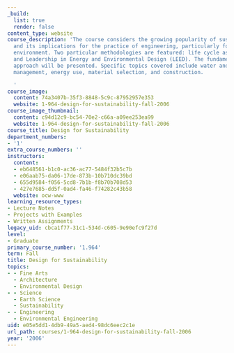 ```yaml
---
_build:
  list: true
  render: false
content_type: website
course_description: 'The course considers the growing popularity of sustainability
  and its implications for the practice of engineering, particularly for the built
  environment. Two particular methodologies are featured: life cycle assessment (LCA)
  and Leadership in Energy and Environmental Design (LEED). The fundamentals of each
  approach will be presented. Specific topics covered include water and wastewater
  management, energy use, material selection, and construction.

  '
course_image:
  content: 74a3407b-35f3-8848-5c9c-87952957e353
  website: 1-964-design-for-sustainability-fall-2006
course_image_thumbnail:
  content: c94d12c9-bc54-70e2-c66a-a09ee253ea99
  website: 1-964-design-for-sustainability-fall-2006
course_title: Design for Sustainability
department_numbers:
- '1'
extra_course_numbers: ''
instructors:
  content:
  - eb648561-b1c0-ac36-ac77-5484f32b5c7b
  - e06aab75-da06-17de-873b-10b710dc39bd
  - 655d9584-f056-5cd8-7b1b-f8b70b708d53
  - 427e7685-dd5f-0ad4-fa46-f74282c43b58
  website: ocw-www
learning_resource_types:
- Lecture Notes
- Projects with Examples
- Written Assignments
legacy_uid: cbca1f77-31c1-534d-c605-9e90efc9f27d
level:
- Graduate
primary_course_number: '1.964'
term: Fall
title: Design for Sustainability
topics:
- - Fine Arts
  - Architecture
  - Environmental Design
- - Science
  - Earth Science
  - Sustainability
- - Engineering
  - Environmental Engineering
uid: e05e5dd1-4db9-49a5-aed4-98dc6eec2c1e
url_path: courses/1-964-design-for-sustainability-fall-2006
year: '2006'
---
```

